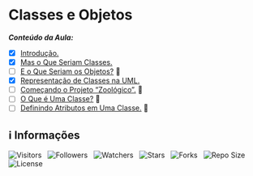 <!-- Título -->
# Classes e Objetos

***Conteúdo da Aula:***

* [x] [Introdução.](https://github.com/Devsgeeknerd/cla-int-cla-obj-log-ori-obj-com-bas)
* [x] [Mas o Que Seriam Classes.](https://github.com///Devsgeeknerd/cla-mas-que-ser-cla-cla-obj-log-ori-obj-com-bas)
* [ ] [E o Que Seriam os Objetos?](https://github.com/Devsgeeknerd/cla-e-que-ser-obj-cla-obj-log-ori-obj-com-bas) &#128679;
* [x] [Representação de Classes na UML.](https://github.com/Devsgeeknerd/cla-rep-cla-uml-cla-obj-log-ori-obj-com-bas)
* [ ] [Começando o Projeto “Zoológico”.](https://github.com/Devsgeeknerd/cla-com-pro-zoo-cla-obj-log-ori-obj-com-bas) &#128679;
* [ ] [O Que é Uma Classe?](https://github.com/Devsgeeknerd/cla-o-que-uma-cla-cla-obj-log-ori-obj-com-bas) &#128679;
* [ ] [Definindo Atributos em Uma Classe.](https://github.com/Devsgeeknerd/cla-def-atr-uma-cla-cla-obj-log-ori-obj-com-bas) &#128679;

<!-- Informações -->
## &#8505; Informações

![Visitors](https://api.visitorbadge.io/api/visitors?path=Devsgeeknerd%2Fmod-cla-obj-log-ori-obj-com-bas&label=Visitantes&labelColor=%23700070&labelStyle=none&countColor=%23000fff&style=plastic&color=%23ffffff "Total de Visitantes")
&nbsp;
![Followers](https://img.shields.io/github/followers/Devsgeeknerd?style=p&label=Seguidores&labelColor=800080&color=000fff "Total de Seguidores")
&nbsp;
![Watchers](https://img.shields.io/github/watchers/Devsgeeknerd/mod-cla-obj-log-ori-obj-com-bas?style=p&label=Observadores&labelColor=800080&color=000fff "Total de Observadores")
&nbsp;
![Stars](https://img.shields.io/github/stars/Devsgeeknerd/mod-cla-obj-log-ori-obj-com-bas?style=p&label=Estrelas&labelColor=800080&color=000fff "Total de Estrelas")
&nbsp;
![Forks](https://img.shields.io/github/forks/Devsgeeknerd/mod-cla-obj-log-ori-obj-com-bas?style=p&label=Bifurcações&labelColor=800080&color=000fff "Total de Bifurcações")
&nbsp;
![Repo Size](https://img.shields.io/github/repo-size/Devsgeeknerd/mod-cla-obj-log-ori-obj-com-bas?style=p&label=Tamanho&labelColor=800080&color=000fff "Tamanho do Repositório")
&nbsp;
![License](https://img.shields.io/github/license/Devsgeeknerd/mod-cla-obj-log-ori-obj-com-bas?style=p&label=Licença&labelColor=800080&color=000fff "Licença do Repositório")
